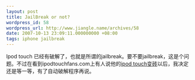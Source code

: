 ```yaml
---
layout: post
title: JailBreak or not?
wordpress_id: 58
wordpress_url: http://www.jiangle.name/archives/58
date: 2007-10-13 23:09:11.000000000 +08:00
tags: iphone jailbreak
---
```

Ipod touch 已经有破解了，也就是所谓的jailbreak。要不要jailbreak，这是个问题。不过在看到ipodtouchfans.com上有人说他的<a href="http://www.ipodtouchfans.com/forums/showthread.php?t=2045">ipod touch变砖</a>以后，我决定还是等一等，有了自动破解程序再说。
